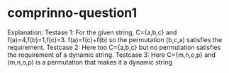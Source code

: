 # comprinno-question1

Explanation:
Testase 1: For the given string, C={a,b,c} and f(a)=4,f(b)=1,f(c)=3. f(a)=f(c)+f(b) so the permutation (b,c,a) satisfies the requirement.
Testcase 2: Here too C={a,b,c} but no permutation satisfies the requirement of a dynamic string.
Testcase 3: Here C={m,n,o,p} and (m,n,o,p) is a permutation that makes it a dynamic string

